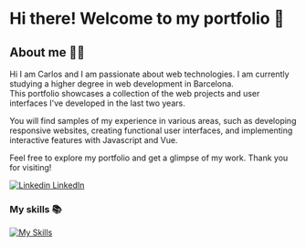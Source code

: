 <!--
**CarlosTarriasDiazWeb/CarlosTarriasDiazWeb** is a ✨ _special_ ✨ repository because its `README.md` (this file) appears on your GitHub profile.

Here are some ideas to get you started:

- 🔭 I’m currently working on ...
- 🌱 I’m currently learning ...
- 👯 I’m looking to collaborate on ...
- 🤔 I’m looking for help with ...
- 💬 Ask me about ...
- 📫 How to reach me: ...
- 😄 Pronouns: ...
- ⚡ Fun fact: ...
-->

# Hi there! Welcome to my portfolio 🚀

## About me 👨‍💻
Hi I am Carlos and I am passionate about web technologies. I am currently studying a higher degree in web development in Barcelona.  
This portfolio showcases a collection of the web projects and user interfaces I've developed in the last two years.  

You will find samples of my experience in various areas, such as developing responsive websites, creating functional user interfaces, and implementing interactive features with Javascript and Vue.

Feel free to explore my portfolio and get a glimpse of my work. Thank you for visiting!

[![Linkedin](https://i.stack.imgur.com/gVE0j.png) LinkedIn](https://www.linkedin.com/in/carlostarrias/)
&nbsp;

### My skills 📚
[![My Skills](https://skillicons.dev/icons?i=html,css,js,vue,kotlin,postgres,nodejs)](https://skillicons.dev)



